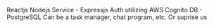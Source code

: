 Reactjs
Nodejs Service - Expressjs
Auth utilizing AWS Cognito
DB - PostgreSQL
Can be a task manager, chat program, etc. Or suprise us

